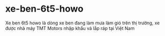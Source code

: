 # xe-ben-6t5-howo
Xe ben 6t5 howo là dòng xe ben đang làm mưa làm gió trên thị trường, xe được nhà máy TMT Motors nhập khẩu và lắp ráp tại Việt Nam
